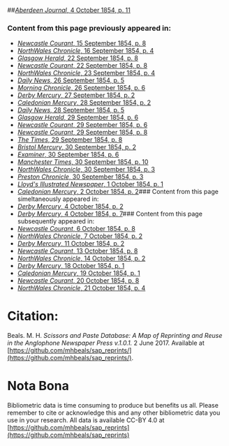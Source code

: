 ##[*Aberdeen Journal*, 4 October 1854, p. 11](https://mhbeals.github.io/sap_html/Aberdeen-Journal/Aberdeen-Journal-4-October-1854-p-11)

### Content from this page previously appeared in:
+ [*Newcastle Courant*, 15 September 1854, p. 8](https://mhbeals.github.io/sap_html/Newcastle-Courant/Newcastle-Courant-15-September-1854-p-8)
+ [*NorthWales Chronicle*, 16 September 1854, p. 4](https://mhbeals.github.io/sap_html/NorthWales-Chronicle/NorthWales-Chronicle-16-September-1854-p-4)
+ [*Glasgow Herald*, 22 September 1854, p. 8](https://mhbeals.github.io/sap_html/Glasgow-Herald/Glasgow-Herald-22-September-1854-p-8)
+ [*Newcastle Courant*, 22 September 1854, p. 8](https://mhbeals.github.io/sap_html/Newcastle-Courant/Newcastle-Courant-22-September-1854-p-8)
+ [*NorthWales Chronicle*, 23 September 1854, p. 4](https://mhbeals.github.io/sap_html/NorthWales-Chronicle/NorthWales-Chronicle-23-September-1854-p-4)
+ [*Daily News*, 26 September 1854, p. 5](https://mhbeals.github.io/sap_html/Daily-News/Daily-News-26-September-1854-p-5)
+ [*Morning Chronicle*, 26 September 1854, p. 6](https://mhbeals.github.io/sap_html/Morning-Chronicle/Morning-Chronicle-26-September-1854-p-6)
+ [*Derby Mercury*, 27 September 1854, p. 2](https://mhbeals.github.io/sap_html/Derby-Mercury/Derby-Mercury-27-September-1854-p-2)
+ [*Caledonian Mercury*, 28 September 1854, p. 2](https://mhbeals.github.io/sap_html/Caledonian-Mercury/Caledonian-Mercury-28-September-1854-p-2)
+ [*Daily News*, 28 September 1854, p. 5](https://mhbeals.github.io/sap_html/Daily-News/Daily-News-28-September-1854-p-5)
+ [*Glasgow Herald*, 29 September 1854, p. 6](https://mhbeals.github.io/sap_html/Glasgow-Herald/Glasgow-Herald-29-September-1854-p-6)
+ [*Newcastle Courant*, 29 September 1854, p. 6](https://mhbeals.github.io/sap_html/Newcastle-Courant/Newcastle-Courant-29-September-1854-p-6)
+ [*Newcastle Courant*, 29 September 1854, p. 8](https://mhbeals.github.io/sap_html/Newcastle-Courant/Newcastle-Courant-29-September-1854-p-8)
+ [*The Times*, 29 September 1854, p. 8](https://mhbeals.github.io/sap_html/The-Times/The-Times-29-September-1854-p-8)
+ [*Bristol Mercury*, 30 September 1854, p. 2](https://mhbeals.github.io/sap_html/Bristol-Mercury/Bristol-Mercury-30-September-1854-p-2)
+ [*Examiner*, 30 September 1854, p. 6](https://mhbeals.github.io/sap_html/Examiner/Examiner-30-September-1854-p-6)
+ [*Manchester Times*, 30 September 1854, p. 10](https://mhbeals.github.io/sap_html/Manchester-Times/Manchester-Times-30-September-1854-p-10)
+ [*NorthWales Chronicle*, 30 September 1854, p. 3](https://mhbeals.github.io/sap_html/NorthWales-Chronicle/NorthWales-Chronicle-30-September-1854-p-3)
+ [*Preston Chronicle*, 30 September 1854, p. 3](https://mhbeals.github.io/sap_html/Preston-Chronicle/Preston-Chronicle-30-September-1854-p-3)
+ [*Lloyd's Illustrated Newspaper*, 1 October 1854, p. 1](https://mhbeals.github.io/sap_html/Lloyd's-Illustrated-Newspaper/Lloyd's-Illustrated-Newspaper-1-October-1854-p-1)
+ [*Caledonian Mercury*, 2 October 1854, p. 2](https://mhbeals.github.io/sap_html/Caledonian-Mercury/Caledonian-Mercury-2-October-1854-p-2)### Content from this page simeltaneously appeared in:
+ [*Derby Mercury*, 4 October 1854, p. 2](https://mhbeals.github.io/sap_html/Derby-Mercury/Derby-Mercury-4-October-1854-p-2)
+ [*Derby Mercury*, 4 October 1854, p. 7](https://mhbeals.github.io/sap_html/Derby-Mercury/Derby-Mercury-4-October-1854-p-7)### Content from this page subsequently appeared in:
+ [*Newcastle Courant*, 6 October 1854, p. 8](https://mhbeals.github.io/sap_html/Newcastle-Courant/Newcastle-Courant-6-October-1854-p-8)
+ [*NorthWales Chronicle*, 7 October 1854, p. 2](https://mhbeals.github.io/sap_html/NorthWales-Chronicle/NorthWales-Chronicle-7-October-1854-p-2)
+ [*Derby Mercury*, 11 October 1854, p. 2](https://mhbeals.github.io/sap_html/Derby-Mercury/Derby-Mercury-11-October-1854-p-2)
+ [*Newcastle Courant*, 13 October 1854, p. 8](https://mhbeals.github.io/sap_html/Newcastle-Courant/Newcastle-Courant-13-October-1854-p-8)
+ [*NorthWales Chronicle*, 14 October 1854, p. 2](https://mhbeals.github.io/sap_html/NorthWales-Chronicle/NorthWales-Chronicle-14-October-1854-p-2)
+ [*Derby Mercury*, 18 October 1854, p. 1](https://mhbeals.github.io/sap_html/Derby-Mercury/Derby-Mercury-18-October-1854-p-1)
+ [*Caledonian Mercury*, 19 October 1854, p. 1](https://mhbeals.github.io/sap_html/Caledonian-Mercury/Caledonian-Mercury-19-October-1854-p-1)
+ [*Newcastle Courant*, 20 October 1854, p. 8](https://mhbeals.github.io/sap_html/Newcastle-Courant/Newcastle-Courant-20-October-1854-p-8)
+ [*NorthWales Chronicle*, 21 October 1854, p. 4](https://mhbeals.github.io/sap_html/NorthWales-Chronicle/NorthWales-Chronicle-21-October-1854-p-4)
                    
# Citation: 

Beals. M. H. *Scissors and Paste Database: A Map of Reprinting and Reuse in the Anglophone Newspaper Press v.1.0.1.* 2 June 2017. Available at [https://github.com/mhbeals/sap_reprints/](https://github.com/mhbeals/sap_reprints/). 
                    
# Nota Bona

Bibliometric data is time consuming to produce but benefits us all. Please remember to cite or acknowledge this and any other bibliometric data you use in your research. All data is available CC-BY 4.0 at [https://github.com/mhbeals/sap_reprints](https://github.com/mhbeals/sap_reprints)
